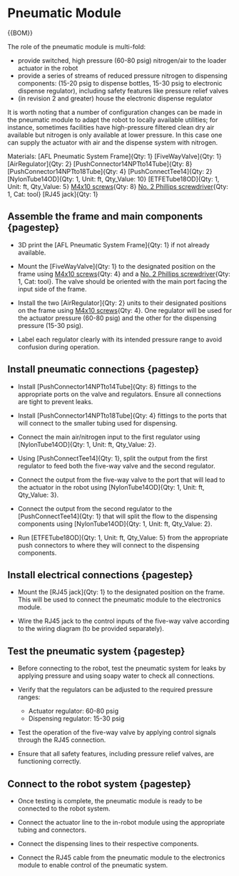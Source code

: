 [M4x10 screws]:Parts.yaml#M4x10PanSteel
[No. 2 Phillips screwdriver]:Parts.yaml#Screwdriver_Philips_No2
# Pneumatic Module

{{BOM}}

The role of the pneumatic module is multi-fold: 

*   provide switched, high pressure (60-80 psig) nitrogen/air to the loader actuator in the robot
*	provide a series of streams of reduced pressure nitrogen to dispensing components: (15-20 psig to dispense bottles, 15-30 psig to electronic dispense regulator), including safety features like pressure relief valves
*	(in revision 2 and greater) house the electronic dispense regulator

It is worth noting that a number of configuration changes can be made in the pneumatic module to adapt the robot to locally available utilities; for instance, sometimes facilities have high-pressure filtered clean dry air available but nitrogen is only available at lower pressure.  In this case one can supply the actuator with air and the dispense system with nitrogen.

Materials:
	[AFL Pneumatic System Frame]{Qty: 1}
	[FiveWayValve]{Qty: 1}
	[AirRegulator]{Qty: 2}
	[PushConnector14NPTto14Tube]{Qty: 8}
	[PushConnector14NPTto18Tube]{Qty: 4}
	[PushConnectTee14]{Qty: 2}
	[NylonTube14OD]{Qty: 1, Unit: ft, Qty_Value: 10}
	[ETFETube18OD]{Qty: 1, Unit: ft, Qty_Value: 5}
	[M4x10 screws]{Qty: 8}
	[No. 2 Phillips screwdriver]{Qty: 1, Cat: tool}
	[RJ45 jack]{Qty: 1}

## Assemble the frame and main components {pagestep}

* 3D print the [AFL Pneumatic System Frame]{Qty: 1} if not already available.

* Mount the [FiveWayValve]{Qty: 1} to the designated position on the frame using [M4x10 screws]{Qty: 4} and a [No. 2 Phillips screwdriver]{Qty: 1, Cat: tool}. The valve should be oriented with the main port facing the input side of the frame.

* Install the two [AirRegulator]{Qty: 2} units to their designated positions on the frame using [M4x10 screws]{Qty: 4}. One regulator will be used for the actuator pressure (60-80 psig) and the other for the dispensing pressure (15-30 psig).

* Label each regulator clearly with its intended pressure range to avoid confusion during operation.

## Install pneumatic connections {pagestep}

* Install [PushConnector14NPTto14Tube]{Qty: 8} fittings to the appropriate ports on the valve and regulators. Ensure all connections are tight to prevent leaks.

* Install [PushConnector14NPTto18Tube]{Qty: 4} fittings to the ports that will connect to the smaller tubing used for dispensing.

* Connect the main air/nitrogen input to the first regulator using [NylonTube14OD]{Qty: 1, Unit: ft, Qty_Value: 2}.

* Using [PushConnectTee14]{Qty: 1}, split the output from the first regulator to feed both the five-way valve and the second regulator.

* Connect the output from the five-way valve to the port that will lead to the actuator in the robot using [NylonTube14OD]{Qty: 1, Unit: ft, Qty_Value: 3}.

* Connect the output from the second regulator to the [PushConnectTee14]{Qty: 1} that will split the flow to the dispensing components using [NylonTube14OD]{Qty: 1, Unit: ft, Qty_Value: 2}.

* Run [ETFETube18OD]{Qty: 1, Unit: ft, Qty_Value: 5} from the appropriate push connectors to where they will connect to the dispensing components.

## Install electrical connections {pagestep}

* Mount the [RJ45 jack]{Qty: 1} to the designated position on the frame. This will be used to connect the pneumatic module to the electronics module.

* Wire the RJ45 jack to the control inputs of the five-way valve according to the wiring diagram (to be provided separately).

## Test the pneumatic system {pagestep}

* Before connecting to the robot, test the pneumatic system for leaks by applying pressure and using soapy water to check all connections.

* Verify that the regulators can be adjusted to the required pressure ranges:
  * Actuator regulator: 60-80 psig
  * Dispensing regulator: 15-30 psig

* Test the operation of the five-way valve by applying control signals through the RJ45 connection.

* Ensure that all safety features, including pressure relief valves, are functioning correctly.

## Connect to the robot system {pagestep}

* Once testing is complete, the pneumatic module is ready to be connected to the robot system.

* Connect the actuator line to the in-robot module using the appropriate tubing and connectors.

* Connect the dispensing lines to their respective components.

* Connect the RJ45 cable from the pneumatic module to the electronics module to enable control of the pneumatic system.